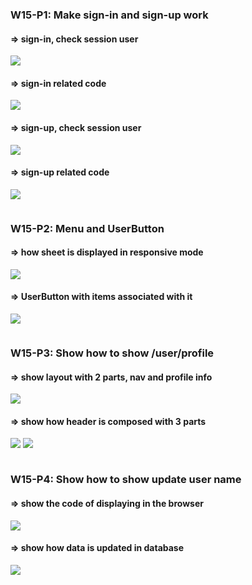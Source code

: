 ### W15-P1: Make sign-in and sign-up work
 
#### => sign-in, check session user
 
![](w15-p1-1.png)
 
#### => sign-in related code
 
![](w15-p1-2.png)
 
#### => sign-up, check session user
 
![](w15-p1-1.png)
 
#### => sign-up related code
 
![](w15-p1-2.png)
 
```

```


### W15-P2: Menu and UserButton
 
#### => how sheet is displayed in responsive mode
 
![](w15-p2-1.png)
 
#### => UserButton with items associated with it
 
![](w15-p2-2.png)
 
```

```
 

 ### W15-P3: Show how to show /user/profile
 
#### => show layout with 2 parts, nav and profile info
 
![](w15-p3-1.png)
 
#### => show how header is composed with 3 parts

![](w15-p3-2-1.png) 
![](w15-p3-2.png)
 
```

```

### W15-P4: Show how to show update user name
 
#### => show the code of displaying in the browser
 
![](w15-p4-1.png)
 
#### => show how data is updated in database
 
![](w15-p4-2.png)
 
```

```
 
